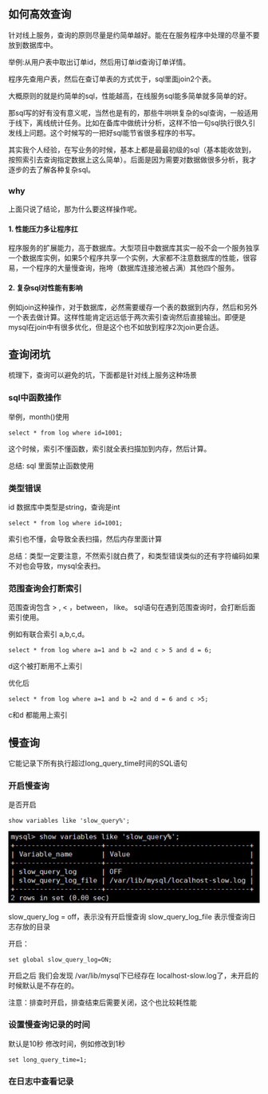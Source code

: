 ## 如何高效查询
针对线上服务，查询的原则尽量是约简单越好。能在在服务程序中处理的尽量不要放到数据库中。

举例:从用户表中取出订单id，然后用订单id查询订单详情。

程序先查用户表，然后在查订单表的方式优于，sql里面join2个表。

大概原则的就是约简单的sql，性能越高，在线服务sql能多简单就多简单的好。

那sql写的好有没有意义呢，当然也是有的，那些牛哄哄复杂的sql查询，一般适用于线下，离线统计任务。比如在备库中做统计分析，这样不怕一句sql执行很久引发线上问题。这个时候写的一把好sql能节省很多程序的书写。

其实我个人经验，在写业务的时候，基本上都是最最初级的sql（基本能收敛到，按照索引去查询指定数据上这么简单）。后面是因为需要对数据做很多分析，我才逐步的去了解各种复杂sql。

### why
上面只说了结论，那为什么要这样操作呢。
#### 1. 性能压力多让程序扛
程序服务的扩展能力，高于数据库。大型项目中数据库其实一般不会一个服务独享一个数据库实例，如果5个程序共享一个实例，大家都不注意数据库的性能，很容易，一个程序的大量慢查询，拖垮（数据库连接池被占满）其他四个服务。

#### 2. 复杂sql对性能有影响
例如join这种操作，对于数据库，必然需要缓存一个表的数据到内存，然后和另外一个表去做计算。这样性能肯定远远低于两次索引查询然后直接输出。即便是mysql在join中有很多优化，但是这个也不如放到程序2次join更合适。

## 查询闭坑
梳理下，查询可以避免的坑，下面都是针对线上服务这种场景
### sql中函数操作
举例，month()使用
```
select * from log where id=1001;
```
这个时候，索引不懂函数，索引就全表扫描加到内存，然后计算。

总结: sql 里面禁止函数使用

### 类型错误
id 数据库中类型是string，查询是int
```
select * from log where id=1001;

```
索引也不懂，会导致全表扫描，然后内存里面计算

总结：类型一定要注意，不然索引就白费了，和类型错误类似的还有字符编码如果不对也会导致，mysql全表扫。

### 范围查询会打断索引
范围查询包含 > , < ，between， like。 
sql语句在遇到范围查询时，会打断后面索引使用。

例如有联合索引 a,b,c,d。

```
select * from log where a=1 and b =2 and c > 5 and d = 6;
```
d这个被打断用不上索引

优化后
```
select * from log where a=1 and b =2 and d = 6 and c >5;
```
c和d 都能用上索引

## 慢查询
它能记录下所有执行超过long_query_time时间的SQL语句
### 开启慢查询
是否开启
```
show variables like 'slow_query%';
```

![](../media//202007/2020-07-05_163452.png)

slow_query_log = off，表示没有开启慢查询
slow_query_log_file 表示慢查询日志存放的目录

开启：
```
set global slow_query_log=ON;
```
开启之后 我们会发现 /var/lib/mysql下已经存在 localhost-slow.log了，未开启的时候默认是不存在的。

注意：排查时开启，排查结束后需要关闭，这个也比较耗性能

### 设置慢查询记录的时间
默认是10秒
修改时间，例如修改到1秒
```
set long_query_time=1;
```

### 在日志中查看记录